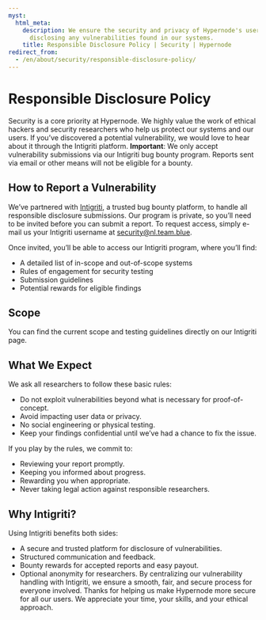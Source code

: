```yaml
---
myst:
  html_meta:
    description: We ensure the security and privacy of Hypernode's users by responsibly
      disclosing any vulnerabilities found in our systems.
    title: Responsible Disclosure Policy | Security | Hypernode
redirect_from:
  - /en/about/security/responsible-disclosure-policy/
---
```


<!-- source: https://support.hypernode.com/en/about/security/responsible-disclosure-policy/ -->

# Responsible Disclosure Policy

Security is a core priority at Hypernode. We highly value the work of ethical hackers and security researchers who help us protect our systems and our users. If you’ve discovered a potential vulnerability, we would love to hear about it through the Intigriti platform.
**Important**: We only accept vulnerability submissions via our Intigriti bug bounty program. Reports sent via email or other means will not be eligible for a bounty.

## How to Report a Vulnerability
We’ve partnered with [Intigriti](https://www.intigriti.com/), a trusted bug bounty platform, to handle all responsible disclosure submissions. Our program is private, so you’ll need to be invited before you can submit a report.
To request access, simply e-mail us your Intigriti username at [security@nl.team.blue](mailto:security@nl.team.blue).

Once invited, you’ll be able to access our Intigriti program, where you’ll find:
* A detailed list of in-scope and out-of-scope systems
* Rules of engagement for security testing
* Submission guidelines
* Potential rewards for eligible findings

## Scope
You can find the current scope and testing guidelines directly on our Intigriti page.

## What We Expect
We ask all researchers to follow these basic rules:
* Do not exploit vulnerabilities beyond what is necessary for proof-of-concept.
* Avoid impacting user data or privacy.
* No social engineering or physical testing.
* Keep your findings confidential until we’ve had a chance to fix the issue.

If you play by the rules, we commit to:
* Reviewing your report promptly.
* Keeping you informed about progress.
* Rewarding you when appropriate.
* Never taking legal action against responsible researchers.

## Why Intigriti?
Using Intigriti benefits both sides:
* A secure and trusted platform for disclosure of vulnerabilities.
* Structured communication and feedback.
* Bounty rewards for accepted reports and easy payout.
* Optional anonymity for researchers.
By centralizing our vulnerability handling with Intigriti, we ensure a smooth, fair, and secure process for everyone involved.
Thanks for helping us make Hypernode more secure for all our users.
We appreciate your time, your skills, and your ethical approach.
